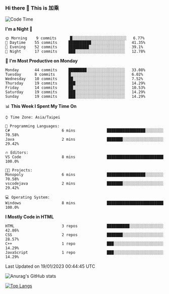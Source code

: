 ### Hi there 👋 This is 加乘



<!--START_SECTION:waka-->
![Code Time](http://img.shields.io/badge/Code%20Time-8%20mins-blue)

**I'm a Night 🦉** 

```text
🌞 Morning    9 commits      █░░░░░░░░░░░░░░░░░░░░░░░░   6.77% 
🌆 Daytime    55 commits     ██████████░░░░░░░░░░░░░░░   41.35% 
🌃 Evening    52 commits     █████████░░░░░░░░░░░░░░░░   39.1% 
🌙 Night      17 commits     ███░░░░░░░░░░░░░░░░░░░░░░   12.78%

```
📅 **I'm Most Productive on Monday** 

```text
Monday       44 commits     ████████░░░░░░░░░░░░░░░░░   33.08% 
Tuesday      8 commits      █░░░░░░░░░░░░░░░░░░░░░░░░   6.02% 
Wednesday    10 commits     ██░░░░░░░░░░░░░░░░░░░░░░░   7.52% 
Thursday     19 commits     ███░░░░░░░░░░░░░░░░░░░░░░   14.29% 
Friday       14 commits     ██░░░░░░░░░░░░░░░░░░░░░░░   10.53% 
Saturday     19 commits     ███░░░░░░░░░░░░░░░░░░░░░░   14.29% 
Sunday       19 commits     ███░░░░░░░░░░░░░░░░░░░░░░   14.29%

```


📊 **This Week I Spent My Time On** 

```text
⌚︎ Time Zone: Asia/Taipei

💬 Programming Languages: 
C#                       6 mins              █████████████████░░░░░░░░   70.58% 
Java                     2 mins              ███████░░░░░░░░░░░░░░░░░░   29.42%

🔥 Editors: 
VS Code                  8 mins              █████████████████████████   100.0%

🐱‍💻 Projects: 
Monopoly                 6 mins              █████████████████░░░░░░░░   70.58% 
vscodejava               2 mins              ███████░░░░░░░░░░░░░░░░░░   29.42%

💻 Operating System: 
Windows                  8 mins              █████████████████████████   100.0%

```

**I Mostly Code in HTML** 

```text
HTML                     3 repos             ██████████░░░░░░░░░░░░░░░   42.86% 
CSS                      2 repos             ███████░░░░░░░░░░░░░░░░░░   28.57% 
C++                      1 repo              ███░░░░░░░░░░░░░░░░░░░░░░   14.29% 
JavaScript               1 repo              ███░░░░░░░░░░░░░░░░░░░░░░   14.29%

```



 Last Updated on 19/01/2023 00:44:45 UTC
<!--END_SECTION:waka-->


![Anurag's GitHub stats](https://github-readme-stats.vercel.app/api?username=40436michael&show_icons=true&theme=radical)

[![Top Langs](https://github-readme-stats.vercel.app/api/top-langs/?username=40436michael&layout=compact)](https://github.com/anuraghazra/github-readme-stats)



<!--
**40436michael/40436michael** is a ✨ _special_ ✨ repository because its `README.md` (this file) appears on your GitHub profile.

Here are some ideas to get you started:

- 🔭 I’m currently working on ...
- 🌱 I’m currently learning ...
- 👯 I’m looking to collaborate on ...
- 🤔 I’m looking for help with ...
- 💬 Ask me about ...
- 📫 How to reach me: ...
- 😄 Pronouns: ...
- ⚡ Fun fact: ...
-->

